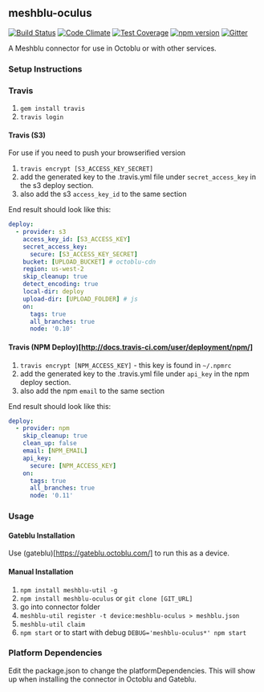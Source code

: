 ## meshblu-oculus

[![Build Status](https://travis-ci.org/octoblu/meshblu-oculus.svg?branch=master)](https://travis-ci.org/octoblu/meshblu-oculus)
[![Code Climate](https://codeclimate.com/github/octoblu/meshblu-oculus/badges/gpa.svg)](https://codeclimate.com/github/octoblu/meshblu-oculus)
[![Test Coverage](https://codeclimate.com/github/octoblu/meshblu-oculus/badges/coverage.svg)](https://codeclimate.com/github/octoblu/meshblu-oculus)
[![npm version](https://badge.fury.io/js/meshblu-oculus.svg)](http://badge.fury.io/js/meshblu-oculus)
[![Gitter](https://badges.gitter.im/octoblu/help.svg)](https://gitter.im/octoblu/help)

A Meshblu connector for use in Octoblu or with other services.

### Setup Instructions

### Travis

1. `gem install travis`
1. `travis login`

#### Travis (S3)

For use if you need to push your browserified version

1. `travis encrypt [S3_ACCESS_KEY_SECRET]`
1. add the generated key to the .travis.yml file under `secret_access_key` in the s3 deploy section.
1. also add the s3 `access_key_id` to the same section

End result should look like this:

```yml
deploy:
  - provider: s3
    access_key_id: [S3_ACCESS_KEY]
    secret_access_key:
      secure: [S3_ACCESS_KEY_SECRET]
    bucket: [UPLOAD_BUCKET] # octoblu-cdn
    region: us-west-2
    skip_cleanup: true
    detect_encoding: true
    local-dir: deploy
    upload-dir: [UPLOAD_FOLDER] # js
    on:
      tags: true
      all_branches: true
      node: '0.10'
```

#### Travis (NPM Deploy)[http://docs.travis-ci.com/user/deployment/npm/]

1. `travis encrypt [NPM_ACCESS_KEY]` - this key is found in `~/.npmrc`
1. add the generated key to the .travis.yml file under `api_key` in the npm deploy section.
1. also add the npm `email` to the same section

End result should look like this:

```yml
deploy:
  - provider: npm
    skip_cleanup: true
    clean_up: false
    email: [NPM_EMAIL]
    api_key:
      secure: [NPM_ACCESS_KEY]
    on:
      tags: true
      all_branches: true
      node: '0.11'
```

### Usage

#### Gateblu Installation

Use (gateblu)[https://gateblu.octoblu.com/] to run this as a device.

#### Manual Installation

1. `npm install meshblu-util -g`
1. `npm install meshblu-oculus` or `git clone [GIT_URL]`
1. go into connector folder
1. `meshblu-util register -t device:meshblu-oculus > meshblu.json`
1. `meshblu-util claim`
1. `npm start` or to start with debug `DEBUG='meshblu-oculus*' npm start`


### Platform Dependencies

Edit the package.json to change the platformDependencies. This will show up when installing the connector in Octoblu and Gateblu.
